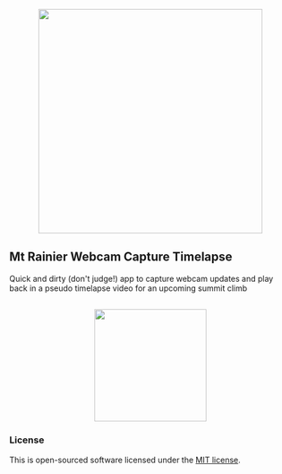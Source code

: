 <p align="center"><a href="https://www.nps.gov/mora/index.htm" target="_blank"><img src="https://www.nps.gov/webcams-mora/mountain.jpg" width="400"></a></p>

## Mt Rainier Webcam Capture Timelapse

Quick and dirty (don't judge!) app to capture webcam updates and play back in a pseudo timelapse video for an upcoming summit climb


##
<p align="center"><a href="https://laravel.com" target="_blank"><img src="https://raw.githubusercontent.com/laravel/art/master/logo-lockup/5%20SVG/2%20CMYK/1%20Full%20Color/laravel-logolockup-cmyk-red.svg" width="200"></a></p>



### License

This is open-sourced software licensed under the [MIT license](https://opensource.org/licenses/MIT).
